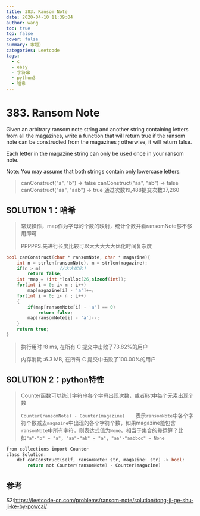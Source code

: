 ```yaml
---
title: 383. Ransom Note
date: 2020-04-10 11:39:04
author: wang
toc: true
top: false
cover: false
summary: 水题）
categories: Leetcode
tags:
  - c
  - easy
  - 字符串
  - python3
  - 哈希
---
```


# 383. Ransom Note

Given an arbitrary ransom note string and another string containing letters from all the magazines, write a function that will return true if the ransom note can be constructed from the magazines ; otherwise, it will return false.

Each letter in the magazine string can only be used once in your ransom note.

Note:
You may assume that both strings contain only lowercase letters.





> canConstruct("a", "b") -> false
>canConstruct("aa", "ab") -> false
> canConstruct("aa", "aab") -> true
> 通过次数19,488提交次数37,260
> 
>
> 



## SOLUTION 1：哈希

> 常规操作，map作为字母的个数的映射，统计个数并看ransomNote够不够用即可
>
> PPPPPS.先进行长度比较可以大大大大大优化时间复杂度

```c
bool canConstruct(char * ransomNote, char * magazine){
    int n = strlen(ransomNote), m = strlen(magazine);
    if(n > m)		//大大优化！
        return false;
    int *map = (int *)calloc(26,sizeof(int));
    for(int i = 0; i< m ; i++)
        map[magazine[i] - 'a']++;
    for(int i = 0; i< n ; i++)
    {
        if(map[ransomNote[i] - 'a'] == 0)
            return false;
        map[ransomNote[i] - 'a']--;
    }
    return true;
}
```

> 执行用时 :8 ms, 在所有 C 提交中击败了73.82%的用户
>
> 内存消耗 :6.3 MB, 在所有 C 提交中击败了100.00%的用户

## SOLUTION 2：python特性

> Counter函数可以统计字符串各个字母出现次数，或者list中每个元素出现个数
>
> `Counter(ransomNote) - Counter(magazine)    `表示`ransomNote`中各个字符个数减去`magazine`中出现的各个字符个数，如果magazine能包含`ransomNote`中所有字符，则表达式值为`None`。相当于集合的差运算？比如`"a"-"b" = "a"`，`"aa"-"ab" = "a"`，`"aa"-"aabbcc" = None`

```c
from collections import Counter
class Solution:
    def canConstruct(self, ransomNote: str, magazine: str) -> bool:
        return not Counter(ransomNote) - Counter(magazine)    
```

> 





## 参考

S2:https://leetcode-cn.com/problems/ransom-note/solution/tong-ji-ge-shu-ji-ke-by-powcai/

